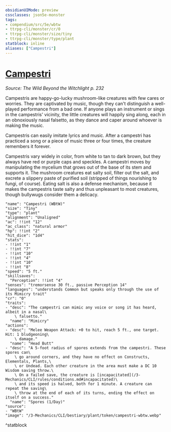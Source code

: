 ```yaml
---
obsidianUIMode: preview
cssclasses: json5e-monster
tags:
- compendium/src/5e/wbtw
- ttrpg-cli/monster/cr/0
- ttrpg-cli/monster/size/tiny
- ttrpg-cli/monster/type/plant
statblock: inline
aliases: ["Campestri"]
---
```

# [Campestri](3-Mechanics\CLI\bestiary\plant/campestri-wbtw.md)
*Source: The Wild Beyond the Witchlight p. 232*  

Campestris are happy-go-lucky mushroom-like creatures with few cares or worries. They are captivated by music, though they can't distinguish a well-played performance from a bad one. If anyone plays an instrument or sings in the campestris' vicinity, the little creatures will happily sing along, each in an obnoxiously nasal falsetto, as they dance and caper around whoever is making the music.

Campestris can easily imitate lyrics and music. After a campestri has practiced a song or a piece of music three or four times, the creature remembers it forever.

Campestris vary widely in color, from white to tan to dark brown, but they always have red or purple caps and speckles. A campestri moves by manipulating the mycelium that grows out of the base of its stem and supports it. The mushroom creatures eat salty soil, filter out the salt, and excrete a slippery paste of purified soil (stripped of things nourishing to fungi, of course). Eating salt is also a defense mechanism, because it makes the campestris taste salty and thus unpleasant to most creatures, though bullywugs consider them a delicacy.

```statblock
"name": "Campestri (WBtW)"
"size": "Tiny"
"type": "plant"
"alignment": "Unaligned"
"ac": !!int "12"
"ac_class": "natural armor"
"hp": !!int "2"
"hit_dice": "1d4"
"stats":
- !!int "1"
- !!int "7"
- !!int "10"
- !!int "4"
- !!int "10"
- !!int "8"
"speed": "5 ft."
"skillsaves":
  "Perception": !!int "4"
"senses": "tremorsense 30 ft., passive Perception 14"
"languages": "understands Common but speaks only through the use of its Mimicry trait"
"cr": "0"
"traits":
- "desc": "The campestri can mimic any voice or song it has heard, albeit in a nasal\
    \ falsetto."
  "name": "Mimicry"
"actions":
- "desc": "Melee Weapon Attack: +0 to hit, reach 5 ft., one target. Hit: 1 bludgeoning\
    \ damage."
  "name": "Head Butt"
- "desc": "A 5-foot radius of spores extends from the campestri. These spores can\
    \ go around corners, and they have no effect on Constructs, Elementals, Plants,\
    \ or Undead. Each other creature in the area must make a DC 10 Wisdom saving throw.\
    \ On a failed save, the creature is [incapacitated](/3-Mechanics/CLI/rules/conditions.md#incapacitated)\
    \ and its speed is halved, both for 1 minute. A creature can repeat the saving\
    \ throw at the end of each of its turns, ending the effect on itself on a success."
  "name": "Spores (1/Day)"
"source":
- "WBtW"
"image": "/3-Mechanics/CLI/bestiary/plant/token/campestri-wbtw.webp"
```
^statblock